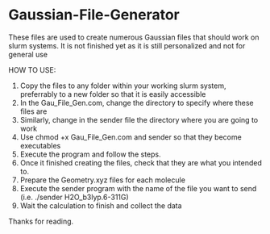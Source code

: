 # Gaussian-File-Generator
These files are used to create numerous Gaussian files that should work on slurm systems. It is not finished yet as it is still personalized and not for general use

HOW TO USE:

1.  Copy the files to any folder within your working slurm system, preferrably to a new folder so that it is easily accessible
2.  In the Gau_File_Gen.com, change the directory to specify where these files are
3.  Similarly, change in the sender file the directory where you are going to work
4.  Use chmod +x Gau_File_Gen.com and sender so that they become executables
5.  Execute the program and follow the steps.
6.  Once it finished creating the files, check that they are what you intended to.
7.  Prepare the Geometry.xyz files for each molecule
8.  Execute the sender program with the name of the file you want to send (i.e. ./sender H2O_b3lyp.6-311G)
9.  Wait the calculation to finish and collect the data


Thanks for reading.
